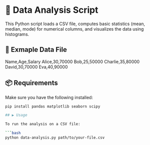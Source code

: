 # 🧪 Data Analysis Script

This Python script loads a CSV file, computes basic statistics (mean, median, mode) for numerical columns, and visualizes the data using histograms.

## 📂 Exmaple Data File

Name,Age,Salary
Alice,30,70000
Bob,25,50000
Charlie,35,80000
David,30,70000
Eva,40,90000

## 📦 Requirements

Make sure you have the following installed:

```bash
pip install pandas matplotlib seaborn scipy

## ▶️ Usage

To run the analysis on a CSV file:

```bash
python data-analysis.py path/to/your-file.csv

